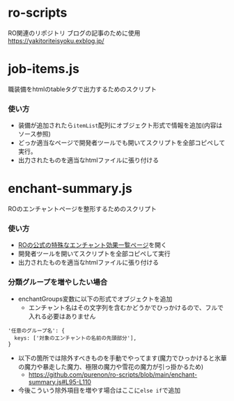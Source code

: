 # ro-scripts
RO関連のリポジトリ
ブログの記事のために使用
https://yakitoriteisyoku.exblog.jp/

# job-items.js
職装備をhtmlのtableタグで出力するためのスクリプト
### 使い方
* 装備が追加されたら`itemList`配列にオブジェクト形式で情報を追加(内容はソース参照)
* どっか適当なページで開発者ツールでも開いてスクリプトを全部コピペして実行。
* 出力されたものを適当なhtmlファイルに張り付ける


# enchant-summary.js
ROのエンチャントページを整形するためのスクリプト
### 使い方
* [ROの公式の特殊なエンチャント効果一覧ページ](https://ragnarokonline.gungho.jp/gameguide/system/equip-powerup/special-enchant-list.html)を開く
* 開発者ツールを開いてスクリプトを全部コピペして実行
* 出力されたものを適当なhtmlファイルに張り付ける

### 分類グループを増やしたい場合
* enchantGroups変数に以下の形式でオブジェクトを追加
  - エンチャント名はその文字列を含むかどうかでひっかけるので、フルで入れる必要はありません
```
'任意のグループ名': {
  keys: ['対象のエンチャントの名前の先頭部分'],
}
```
* 以下の箇所では除外すべきものを手動でやってます(魔力でひっかけると氷華の魔力や暴走した魔力、極限の魔力や雪花の魔力が引っ掛かるため)
  - https://github.com/purenon/ro-scripts/blob/main/enchant-summary.js#L95-L110
* 今後こういう除外項目を増やす場合はここに`else if`で追加
